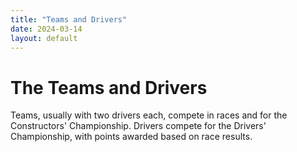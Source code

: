 ```yaml
---
title: "Teams and Drivers"
date: 2024-03-14
layout: default
---
```


# The Teams and Drivers
Teams, usually with two drivers each, compete in races and for the Constructors' Championship. Drivers compete for the Drivers' Championship, with points awarded based on race results.
